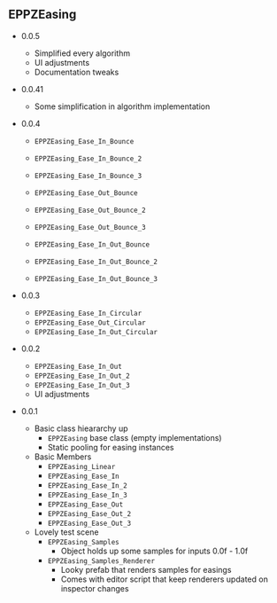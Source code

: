 EPPZEasing
----------

* 0.0.5

	+ Simplified every algorithm
	+ UI adjustments
	+ Documentation tweaks

* 0.0.41

	+ Some simplification in algorithm implementation

* 0.0.4

	+ `EPPZEasing_Ease_In_Bounce`
	+ `EPPZEasing_Ease_In_Bounce_2`
	+ `EPPZEasing_Ease_In_Bounce_3`

	+ `EPPZEasing_Ease_Out_Bounce`
	+ `EPPZEasing_Ease_Out_Bounce_2`
	+ `EPPZEasing_Ease_Out_Bounce_3`
		
	+ `EPPZEasing_Ease_In_Out_Bounce`
	+ `EPPZEasing_Ease_In_Out_Bounce_2`
	+ `EPPZEasing_Ease_In_Out_Bounce_3`

* 0.0.3

	+ `EPPZEasing_Ease_In_Circular`
	+ `EPPZEasing_Ease_Out_Circular`
	+ `EPPZEasing_Ease_In_Out_Circular`

* 0.0.2

	+ `EPPZEasing_Ease_In_Out`
	+ `EPPZEasing_Ease_In_Out_2`
	+ `EPPZEasing_Ease_In_Out_3`
	+ UI adjustments

* 0.0.1

	+ Basic class hieararchy up
		+ `EPPZEasing` base class (empty implementations)
		+ Static pooling for easing instances
	+ Basic Members
		+ `EPPZEasing_Linear`
		+ `EPPZEasing_Ease_In`		
		+ `EPPZEasing_Ease_In_2`		
		+ `EPPZEasing_Ease_In_3`		
		+ `EPPZEasing_Ease_Out`		
		+ `EPPZEasing_Ease_Out_2`		
		+ `EPPZEasing_Ease_Out_3`		
	+ Lovely test scene
		+ `EPPZEasing_Samples`
			+ Object holds up some samples for inputs 0.0f - 1.0f
		+ `EPPZEasing_Samples_Renderer`
			+ Looky prefab that renders samples for easings
			+ Comes with editor script that keep renderers updated on inspector changes
